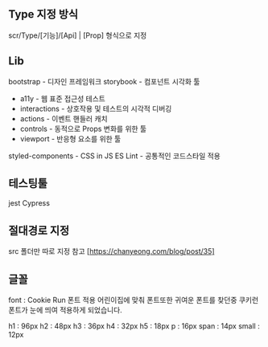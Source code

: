 ## Type 지정 방식

scr/Type/[기능]/[Api] | [Prop] 형식으로 지정

## Lib

bootstrap - 디자인 프레임워크
storybook - 컴포넌트 시각화 툴

- a11y - 웹 표준 접근성 테스트
- interactions - 상호작용 및 테스트의 시각적 디버깅
- actions - 이벤트 핸들러 캐치
- controls - 동적으로 Props 변화를 위한 툴
- viewport - 반응형 요소를 위한 툴

styled-components - CSS in JS
ES Lint - 공통적인 코드스타일 적용

## 테스팅툴

jest
Cypress

## 절대경로 지정

src 폴더만 따로 지정
참고 [https://chanyeong.com/blog/post/35]

## 글꼴

font : Cookie Run 폰트 적용
어린이집에 맞춰 폰트또한 귀여운 폰트를 찾던중 쿠키런 폰트가 눈에 띄여 적용하게 되었습니다.

h1 : 96px
h2 : 48px
h3 : 36px
h4 : 32px
h5 : 18px
p : 16px
span : 14px
small : 12px
